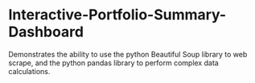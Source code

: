 # Interactive-Portfolio-Summary-Dashboard
Demonstrates the ability to use the python Beautiful Soup library to web scrape, and the python pandas library to perform complex data calculations. 
